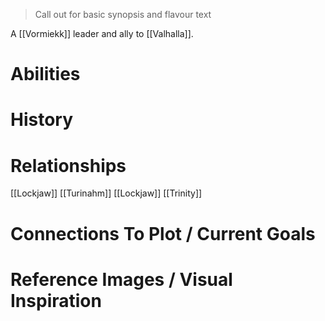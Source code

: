 > Call out for basic synopsis and flavour text

A [[Vormiekk]] leader and ally to [[Valhalla]].
# Abilities

# History

# Relationships
[[Lockjaw]]
[[Turinahm]]
[[Lockjaw]]
[[Trinity]]
# Connections To Plot / Current Goals

# Reference Images / Visual Inspiration